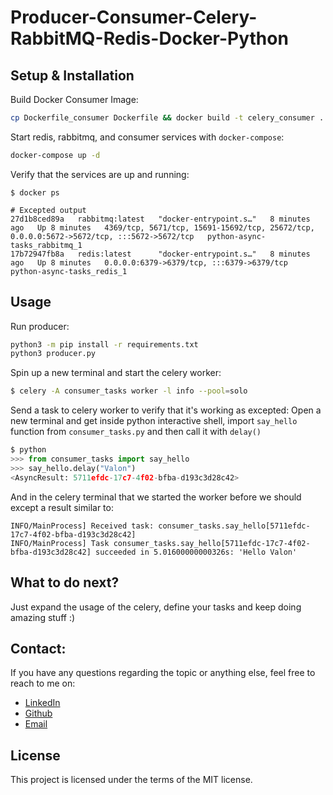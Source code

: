 # Producer-Consumer-Celery-RabbitMQ-Redis-Docker-Python 
</hr>

##  Setup & Installation
Build Docker Consumer Image:
```bash
cp Dockerfile_consumer Dockerfile && docker build -t celery_consumer .
```

Start redis, rabbitmq, and consumer services with `docker-compose`:
```bash
docker-compose up -d
```

Verify that the services are up and running:
```
$ docker ps

# Excepted output
27d1b8ced89a   rabbitmq:latest   "docker-entrypoint.s…"   8 minutes ago   Up 8 minutes   4369/tcp, 5671/tcp, 15691-15692/tcp, 25672/tcp, 0.0.0.0:5672->5672/tcp, :::5672->5672/tcp   python-async-tasks_rabbitmq_1
17b72947fb8a   redis:latest      "docker-entrypoint.s…"   8 minutes ago   Up 8 minutes   0.0.0.0:6379->6379/tcp, :::6379->6379/tcp                                                   python-async-tasks_redis_1
```

## Usage
Run producer:
```bash
python3 -m pip install -r requirements.txt
python3 producer.py
```
Spin up a new terminal and start the celery worker:
```bash
$ celery -A consumer_tasks worker -l info --pool=solo
```
Send a task to celery worker to verify that it's working as excepted:
Open a new terminal and get inside python interactive shell, import `say_hello` function from `consumer_tasks.py` and then call it with `delay()`

```python
$ python
>>> from consumer_tasks import say_hello
>>> say_hello.delay("Valon")
<AsyncResult: 5711efdc-17c7-4f02-bfba-d193c3d28c42>
```
And in the celery terminal that we started the worker before we should except a result similar to:
```
INFO/MainProcess] Received task: consumer_tasks.say_hello[5711efdc-17c7-4f02-bfba-d193c3d28c42]
INFO/MainProcess] Task consumer_tasks.say_hello[5711efdc-17c7-4f02-bfba-d193c3d28c42] succeeded in 5.01600000000326s: 'Hello Valon'
```

## What to do next?
Just expand the usage of the celery, define your tasks and keep doing amazing stuff :)

## Contact:
If you have any questions regarding the topic or anything else, feel free to reach to me on: </br>
* [LinkedIn](https://www.linkedin.com/in/valon-januzaj-b02692187/) </br>
* [Github](https://github.com/vjanz) </br>
* [Email](mailto:valon.januzaj98@gmail.com)


## License
This project is licensed under the terms of the MIT license.



